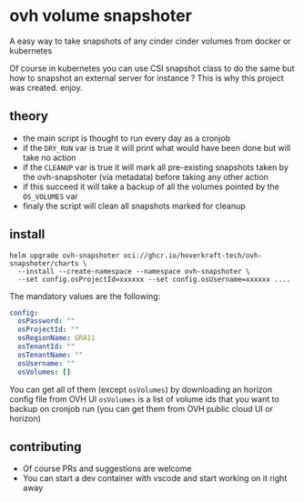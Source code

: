 # ovh volume snapshoter

A easy way to take snapshots of any cinder cinder volumes from docker or kubernetes

Of course in kubernetes you can use CSI snapshot class to do the same but how to snapshot an external server for instance ?
This is why this project was created. enjoy.

## theory

- the main script is thought to run every day as a cronjob
- if the `DRY_RUN` var is true it will print what would have been done but will take no action
- if the `CLEANUP` var is true it will mark all pre-existing snapshots taken by the ovh-snapshoter (via metadata) before taking any other action
- if this succeed it will take a backup of all the volumes pointed by the `OS_VOLUMES` var
- finaly the script will clean all snapshots marked for cleanup

## install

```shell
helm upgrade ovh-snapshoter oci://ghcr.io/hoverkraft-tech/ovh-snapshoter/charts \
  --install --create-namespace --namespace ovh-snapshoter \
  --set config.osProjectId=xxxxxx --set config.osUsername=xxxxxx ....
```

The mandatory values are the following:

```yaml
config:
  osPassword: ""
  osProjectId: ""
  osRegionName: GRA11
  osTenantId: ""
  osTenantName: ""
  osUsername: ""
  osVolumes: []
```

You can get all of them (except `osVolumes`) by downloading an horizon config file from OVH UI
`osVolumes` is a list of volume ids that you want to backup on cronjob run (you can get them from OVH public cloud UI or horizon)

## contributing

- Of course PRs and suggestions are welcome
- You can start a dev container with vscode and start working on it right away
